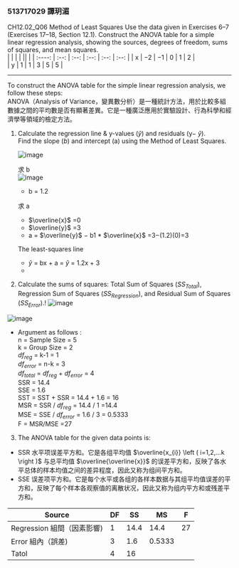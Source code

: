 ### 513717029 譚玥湄  

CH12.02_Q06 
Method of Least Squares Use the data given in Exercises 6–7 (Exercises 17–18, Section 12.1). Construct the ANOVA table for a simple linear regression analysis, showing the sources, degrees of freedom, sums of squares, and mean squares.  
|       |    | | || |
| :----:  | :--:   | :--: | :--: |   :--: |    :--: | 
| x | −2 | −1 | 0 | 1 | 2 |   
| y | 1  | 1  | 3 | 5 | 5 | 

---
To construct the ANOVA table for the simple linear regression analysis, we follow these steps:  
ANOVA（Analysis of Variance，變異數分析）是一種統計方法，用於比較多組數據之間的平均數是否有顯著差異。它是一種廣泛應用於實驗設計、行為科學和經濟學等領域的檢定方法。

1. Calculate the regression line & y-values ($\hat{y}$) and residuals (y− $\hat{y}$).  
   Find the slope ($b$) and intercept (a) using the Method of Least Squares.

   ![image](https://github.com/user-attachments/assets/788f8a23-501f-4d3d-9157-5071347044b5)
   
   求 b  
   ![image](https://github.com/user-attachments/assets/ba7247c9-50ed-4f73-a9e5-fca4c116ac83)  
   - b = 1.2 
   
   求 a
   - $\overline{x}$ =0  
   - $\overline{y}$ =3
   - a = $\overline{y}$ − b1 *  $\overline{x}$ =3−(1.2)(0)=3 

    The least-squares line  
    - $\hat{y}$ = bx + a  =  $\hat{y}$ = 1.2x + 3
    -   

2. Calculate the sums of squares: Total Sum of Squares ($SS_{Total}$), Regression Sum of Squares ($SS_{Regression}$), and Residual Sum of Squares ($SS_{Error}$).!
![image](https://github.com/user-attachments/assets/c608e140-bcda-4d6a-b6f8-ba83beec2bb3)

![image](https://github.com/user-attachments/assets/25522b05-088b-47d3-b5af-c9ebfa163a6e)


- Argument as follows :  
n = Sample Size =  5   
k = Group Size =  2  
$df_{reg}$ = k-1 = 1  
$df_{error}$ = n-k = 3  
$df_{total}$ = $df_{reg}$ + $df_{error}$  = 4  
SSR = 14.4  
SSE = 1.6  
SST = SST + SSR = 14.4 + 1.6 = 16  
MSR = SSR / $df_{reg}$ = 14.4 / 1 =14.4  
MSE = SSE / $df_{error}$ = 1.6 / 3 = 0.5333  
F = MSR/MSE =27

3. The ANOVA table for the given data points is:

- SSR 水平项误差平方和。它是各组平均值 $\overline{x_{i}} \left ( i=1,2,...k \right )$ 与总平均值 $\overline{\overline{x}}$ 的误差平方和，反映了各水平总体的样本均值之间的差异程度，因此又称为组间平方和。
- SSE 误差项平方和。它是每个水平或各组的各样本数据与其组平均值误差的平方和，反映了每个样本各观察值的离散状况，因此又称为组内平方和或残差平方和。
  
| Source  | DF    | SS | MS | F |
| ----  | --    | -- | -- |-- |
| Regression 組間（因素影響)   | 1     | 14.4  | 14.4  | 27 |
| Error 組內（誤差) | 3     | 1.6 | 0.5333 ||
| Tatol | 4     | 16 ||


